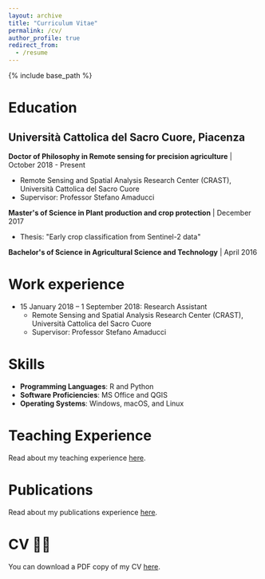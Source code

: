 ```yaml
---
layout: archive
title: "Curriculum Vitae"
permalink: /cv/
author_profile: true
redirect_from:
  - /resume
---
```


{% include base_path %}


Education
======
## Università Cattolica del Sacro Cuore, Piacenza
**Doctor of Philosophy in Remote sensing for precision agriculture** | October 2018 - Present
  * Remote Sensing and Spatial Analysis Research Center (CRAST), Università Cattolica del Sacro Cuore
  * Supervisor: Professor Stefano Amaducci

**Master's of Science in Plant production and crop protection** | December 2017
  * Thesis: "Early crop classification from Sentinel-2 data"
 
**Bachelor's of Science in Agricultural Science and Technology** | April 2016



Work experience
======
* 15 January 2018 – 1 September 2018: Research Assistant
  * Remote Sensing and Spatial Analysis Research Center (CRAST), Università Cattolica del Sacro Cuore
  * Supervisor: Professor Stefano Amaducci


# Skills
* **Programming Languages**: R and Python
* **Software Proficiencies**: MS Office and QGIS
* **Operating Systems**: Windows, macOS, and Linux

# Teaching Experience
Read about my teaching experience [here](/teaching).


Publications
======
Read about my publications experience [here](/publications).


  
[//]: # (<iframe src="/files/CV_MicheleCroci.pdf" width="100%" height="500" frameborder="no" border="0" marginwidth="0" marginheight="0"></iframe>)
 
 
CV 👨‍💻
======
You can download a PDF copy of my CV [here](/files/CV_MicheleCroci.pdf).
